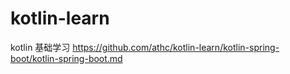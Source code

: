 # kotlin-learn
kotlin 基础学习
https://github.com/athc/kotlin-learn/kotlin-spring-boot/kotlin-spring-boot.md
